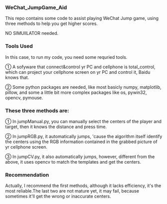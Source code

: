 ### WeChat_JumpGame_Aid
This repo contains some code to assist playing WeChat Jump game, using three methods to help you get higher scores. 

NO SIMUllLATOR needed.

### Tools Used
In this case, to run my code, you need some requried tools.

① A sofyware that connect&control yr PC and cellphone is total_control, which can project your cellphone screen on yr PC and control it, Baidu knows that.

② Some python packages are needed, like most basicly numpy, matplotlib, pillow, and some a little bit more complex packages like os, pywin32, opencv, pymouse.

### These three methods are:
① In jumpManual.py, you can manually select the centers of the player and target, then it knows the distance and press time.

② In jumpRGB.py, it automatically jumps, 'cause the algorithm itself identify the centers using the RGB information contained in the grabbed picture of yr cellphone screen.

③ In jumpCV.py, it also automatically jumps, however, different from the above, it uses opencv to match the templates and get the centers.

### Recommendation
Actually, I recommend the first methods, although it lacks efficiency, it's the most reliable.The last two are not mature yet, it may fail, because sometimes it'll get the wrong or inaccurate  centers.


